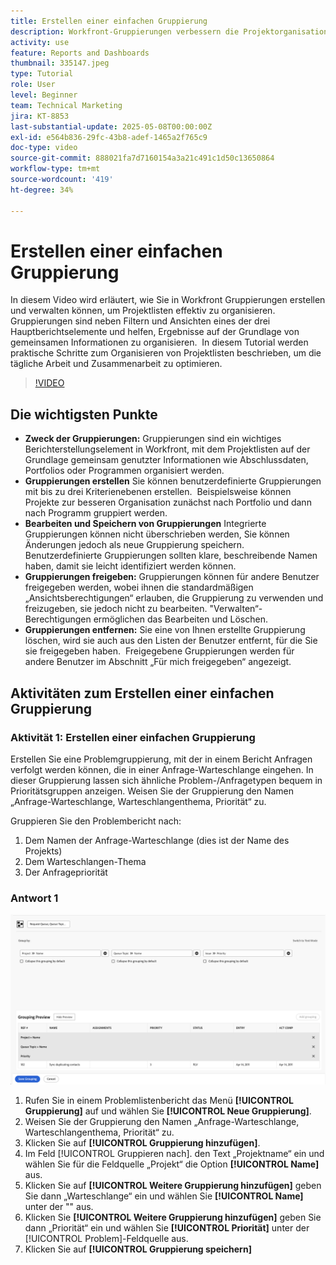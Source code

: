 ```yaml
---
title: Erstellen einer einfachen Gruppierung
description: Workfront-Gruppierungen verbessern die Projektorganisation, indem sie es den Benutzenden ermöglichen, Listen anhand von Elementen wie Portfolios, Programmen oder Abschlussdaten zu kategorisieren. Für effiziente Zusammenarbeit stehen anpassbare Freigabeoptionen und Verwaltungsoptionen zur Verfügung.
activity: use
feature: Reports and Dashboards
thumbnail: 335147.jpeg
type: Tutorial
role: User
level: Beginner
team: Technical Marketing
jira: KT-8853
last-substantial-update: 2025-05-08T00:00:00Z
exl-id: e564b836-29fc-43b8-adef-1465a2f765c9
doc-type: video
source-git-commit: 888021fa7d7160154a3a21c491c1d50c13650864
workflow-type: tm+mt
source-wordcount: '419'
ht-degree: 34%

---
```


# Erstellen einer einfachen Gruppierung

In diesem Video wird erläutert, wie Sie in Workfront Gruppierungen erstellen und verwalten können, um Projektlisten effektiv zu organisieren. &#x200B; Gruppierungen sind neben Filtern und Ansichten eines der drei Hauptberichtselemente und helfen, Ergebnisse auf der Grundlage von gemeinsamen Informationen zu organisieren. &#x200B;
In diesem Tutorial werden praktische Schritte zum Organisieren von Projektlisten beschrieben, um die tägliche Arbeit und Zusammenarbeit zu optimieren. &#x200B;

>[!VIDEO](https://video.tv.adobe.com/v/335147/?quality=12&learn=on)

## Die wichtigsten Punkte

* **Zweck der Gruppierungen:** Gruppierungen sind ein wichtiges Berichterstellungselement in Workfront, mit dem Projektlisten auf der Grundlage gemeinsam genutzter Informationen wie Abschlussdaten, Portfolios oder Programmen organisiert werden. &#x200B;
* **Gruppierungen erstellen** Sie können benutzerdefinierte Gruppierungen mit bis zu drei Kriterienebenen erstellen. &#x200B; Beispielsweise können Projekte zur besseren Organisation zunächst nach Portfolio und dann nach Programm gruppiert werden. &#x200B;
* **Bearbeiten und Speichern von Gruppierungen** Integrierte Gruppierungen können nicht überschrieben werden, Sie können Änderungen jedoch als neue Gruppierung speichern. &#x200B; Benutzerdefinierte Gruppierungen sollten klare, beschreibende Namen haben, damit sie leicht identifiziert werden können. &#x200B;
* **Gruppierungen freigeben:** Gruppierungen können für andere Benutzer freigegeben werden, wobei ihnen die standardmäßigen „Ansichtsberechtigungen“ erlauben, die Gruppierung zu verwenden und freizugeben, sie jedoch nicht zu bearbeiten. &quot;&#x200B;Verwalten“-Berechtigungen ermöglichen das Bearbeiten und Löschen. &#x200B;
* **Gruppierungen entfernen:** Sie eine von Ihnen erstellte Gruppierung löschen, wird sie auch aus den Listen der Benutzer entfernt, für die Sie sie freigegeben haben. &#x200B; Freigegebene Gruppierungen werden für andere Benutzer im Abschnitt „Für mich freigegeben“ angezeigt. &#x200B;

## Aktivitäten zum Erstellen einer einfachen Gruppierung


### Aktivität 1: Erstellen einer einfachen Gruppierung

Erstellen Sie eine Problemgruppierung, mit der in einem Bericht Anfragen verfolgt werden können, die in einer Anfrage-Warteschlange eingehen. In dieser Gruppierung lassen sich ähnliche Problem-/Anfragetypen bequem in Prioritätsgruppen anzeigen. Weisen Sie der Gruppierung den Namen „Anfrage-Warteschlange, Warteschlangenthema, Priorität“ zu.

Gruppieren Sie den Problembericht nach:

1. Dem Namen der Anfrage-Warteschlange (dies ist der Name des Projekts)
1. Dem Warteschlangen-Thema
1. Der Anfragepriorität

### Antwort 1

![Ein Screenshot des Bildschirms zur Erstellung einer neuen Gruppierung](assets/grouping-exercise.png)

1. Rufen Sie in einem Problemlistenbericht das Menü **[!UICONTROL Gruppierung]** auf und wählen Sie **[!UICONTROL Neue Gruppierung]**.
1. Weisen Sie der Gruppierung den Namen „Anfrage-Warteschlange, Warteschlangenthema, Priorität“ zu.
1. Klicken Sie auf **[!UICONTROL Gruppierung hinzufügen]**.
1. Im Feld [!UICONTROL Gruppieren nach]. den Text „Projektname“ ein und wählen Sie für die Feldquelle „Projekt“ die Option **[!UICONTROL Name]** aus.
1. Klicken Sie auf **[!UICONTROL Weitere Gruppierung hinzufügen]** geben Sie dann „Warteschlange“ ein und wählen Sie **[!UICONTROL Name]** unter der  &quot;&quot; aus.
1. Klicken Sie **[!UICONTROL Weitere Gruppierung hinzufügen]** geben Sie dann „Priorität“ ein und wählen Sie **[!UICONTROL Priorität]** unter der [!UICONTROL Problem]-Feldquelle aus.
1. Klicken Sie auf **[!UICONTROL Gruppierung speichern]**
